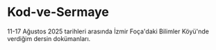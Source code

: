 # Kod-ve-Sermaye
11-17 Ağustos 2025 tarihleri arasında İzmir Foça'daki Bilimler Köyü'nde verdiğim dersin dokümanları.
